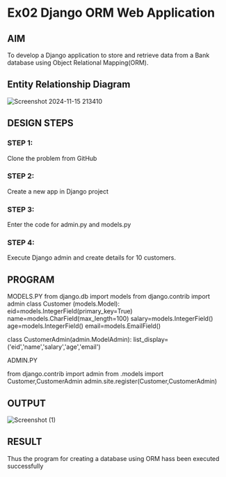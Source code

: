 # Ex02 Django ORM Web Application


## AIM
To develop a Django application to store and retrieve data from a Bank database using Object Relational Mapping(ORM).

## Entity Relationship Diagram
![Screenshot 2024-11-15 213410](https://github.com/user-attachments/assets/eb4016c0-1173-4036-b498-8d923a5973ef)



## DESIGN STEPS

### STEP 1:
Clone the problem from GitHub

### STEP 2:
Create a new app in Django project

### STEP 3:
Enter the code for admin.py and models.py

### STEP 4:
Execute Django admin and create details for 10 customers.

## PROGRAM
MODELS.PY 
from django.db import models
from django.contrib import admin
class Customer (models.Model):
    eid=models.IntegerField(primary_key=True)
    name=models.CharField(max_length=100)
    salary=models.IntegerField()
    age=models.IntegerField()
    email=models.EmailField()
 
class CustomerAdmin(admin.ModelAdmin):
    list_display=('eid','name','salary','age','email')


ADMIN.PY


from django.contrib import admin
from .models import Customer,CustomerAdmin
admin.site.register(Customer,CustomerAdmin)




## OUTPUT

![Screenshot (1)](https://github.com/user-attachments/assets/913bfd91-4896-478b-8cc0-2b6155c6701f)



## RESULT
Thus the program for creating a database using ORM hass been executed successfully

